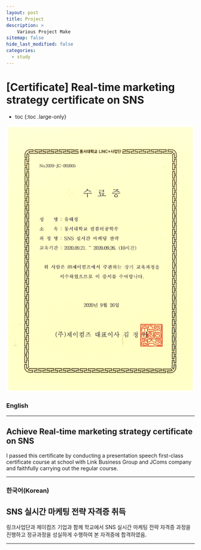 ```yaml
---
layout: post
title: Project
description: >
    Various Project Make
sitemap: false
hide_last_modified: false
categories:
  - study
---
```


# [Certificate] Real-time marketing strategy certificate on SNS

* toc
{:toc .large-only}

![screenshot](/assets/img/blog/example-content-realtime.png)
### English
---
## Achieve Real-time marketing strategy certificate on SNS

  I passed this certificate by conducting a presentation speech first-class certificate course at school with Link Business Group and JComs company and faithfully carrying out the regular course.

---

### 한국어(Korean)
## SNS 실시간 마케팅 전략 자격증 취득
  
  링크사업단과 제이컴즈 기업과 함께 학교에서 SNS 실시간 마케팅 전략 자격증 과정을 진행하고 정규과정을 성실하게 수행하여 본 자격증에 합격하였음.
  
---